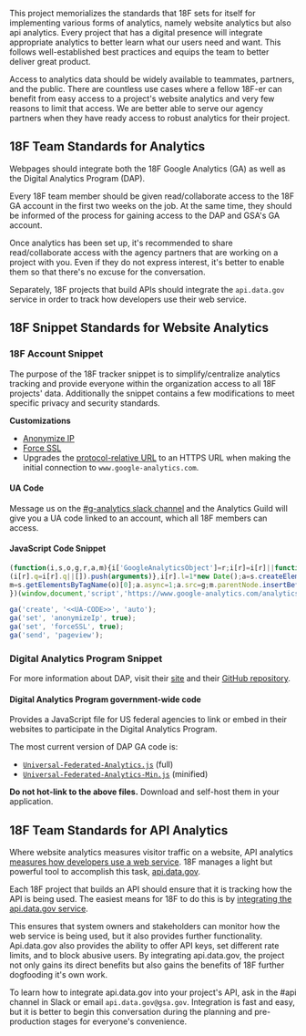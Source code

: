 This project memorializes the standards that 18F sets for itself for implementing various forms of analytics, namely website analytics but also api analytics. Every project that has a digital presence will integrate appropriate analytics to better learn what our users need and want. This follows well-established best practices and equips the team to better deliver great product.

Access to analytics data should be widely available to teammates, partners, and the public. There are countless use cases where a fellow 18F-er can benefit from easy access to a project's website analytics and very few reasons to limit that access. We are better able to serve our agency partners when they have ready access to robust analytics for their project.

## 18F Team Standards for Analytics

Webpages should integrate both the 18F Google Analytics (GA) as well as the Digital Analytics Program (DAP).  

Every 18F team member should be given read/collaborate access to the 18F GA account in the first two weeks on the job.  At the same time, they should be informed of the process for gaining access to the DAP and GSA's GA account.

Once analytics has been set up, it's recommended to share read/collaborate access with the agency partners that are working on a project with you.  Even if they do not express interest, it's better to enable them so that there's no excuse for the conversation.

Separately, 18F projects that build APIs should integrate the `api.data.gov` service in order to track how developers use their web service.

## 18F Snippet Standards for Website Analytics

### 18F Account Snippet

The purpose of the 18F tracker snippet is to simplify/centralize analytics tracking and provide everyone within the organization access to all 18F projects' data. Additionally the snippet contains a few modifications to meet specific privacy and security standards.

**Customizations**

* [Anonymize IP](https://developers.google.com/analytics/devguides/collection/analyticsjs/field-reference#anonymizeIp)
* [Force SSL](https://developers.google.com/analytics/devguides/collection/analyticsjs/field-reference#forceSSL)
* Upgrades the [protocol-relative URL](http://www.paulirish.com/2010/the-protocol-relative-url/) to an HTTPS URL when making the initial connection to `www.google-analytics.com`.

#### UA Code

Message us on the [#g-analytics slack channel](https://18f.slack.com/messages/g-analytics/) and the Analytics Guild will give you a UA code linked to an account, which all 18F members can access.


#### JavaScript Code Snippet
```javascript
(function(i,s,o,g,r,a,m){i['GoogleAnalyticsObject']=r;i[r]=i[r]||function(){
(i[r].q=i[r].q||[]).push(arguments)},i[r].l=1*new Date();a=s.createElement(o),
m=s.getElementsByTagName(o)[0];a.async=1;a.src=g;m.parentNode.insertBefore(a,m)
})(window,document,'script','https://www.google-analytics.com/analytics.js','ga');

ga('create', '<<UA-CODE>>', 'auto');
ga('set', 'anonymizeIp', true);
ga('set', 'forceSSL', true);
ga('send', 'pageview');
```

### Digital Analytics Program Snippet

For more information about DAP, visit their [site](https://www.digitalgov.gov/services/dap/) and their [GitHub repository](https://github.com/digital-analytics-program/gov-wide-code).

#### Digital Analytics Program government-wide code

Provides a JavaScript file for US federal agencies to link or embed in their websites to participate in the Digital Analytics Program.

The most current version of DAP GA code is:

* [`Universal-Federated-Analytics.js`](https://raw.githubusercontent.com/digital-analytics-program/gov-wide-code/master/Universal-Federated-Analytics.js) (full)
* [`Universal-Federated-Analytics-Min.js`](https://raw.githubusercontent.com/digital-analytics-program/gov-wide-code/master/Universal-Federated-Analytics-Min.js) (minified)

**Do not hot-link to the above files.** Download and self-host them in your application.

## 18F Team Standards for API Analytics

Where website analytics measures visitor traffic on a website, API analytics [measures how developers use a web service](https://pages.18f.gov/API-All-the-X/pages/api_analytics/).  18F manages a light but powerful tool to accomplish this task, [api.data.gov](https://api.data.gov/).    

Each 18F project that builds an API should ensure that it is tracking how the API is being used.  The easiest means for 18F to do this is by [integrating the api.data.gov service](http://api.data.gov/about/#how-to-participate).

This ensures that system owners and stakeholders can monitor how the web service is being used, but it also provides further functionality.  Api.data.gov also provides the ability to offer API keys, set different rate limits, and to block abusive users.  By integrating api.data.gov, the project not only gains its direct benefits but also gains the benefits of 18F further dogfooding it's own work.  

To learn how to integrate api.data.gov into your project's API, ask in the #api channel in Slack or email `api.data.gov@gsa.gov`.  Integration is fast and easy, but it is better to begin this conversation during the planning and pre-production stages for everyone's convenience.  
